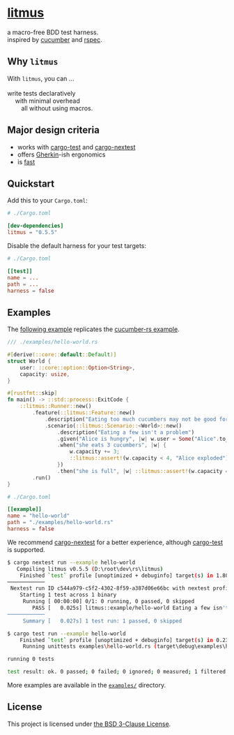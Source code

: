 # [litmus](https://en.wikipedia.org/wiki/Litmus)

a macro-free BDD test harness.<br>
inspired by [cucumber](https://crates.io/crates/cucumber) and [rspec](https://crates.io/crates/rspec).

## Why `litmus`
With `litmus`, you can ...<br><br>
write tests declaratively<br>
&emsp; with minimal overhead<br>
&emsp;&emsp; all without using macros.

## Major design criteria
- works with [cargo-test](https://doc.rust-lang.org/cargo/commands/cargo-test.html) and [cargo-nextest](https://nexte.st)
- offers [Gherkin](https://cucumber.io/docs/gherkin/)-ish ergonomics
- is [fast](https://blog.codinghorror.com/performance-is-a-feature/)

## Quickstart
Add this to your `Cargo.toml`:
```toml
# ./Cargo.toml

[dev-dependencies]
litmus = "0.5.5"
```

Disable the default harness for your test targets:
```toml
# ./Cargo.toml

[[test]]
name = ...
path = ...
harness = false
```

## Examples
The [following example](./examples/hello-world.rs) replicates the [cucumber-rs example](https://cucumber-rs.github.io/cucumber/main/).
```rust
/// ./examples/hello-world.rs

#[derive(::core::default::Default)]
struct World {
    user: ::core::option::Option<String>,
    capacity: usize,
}

#[rustfmt::skip]
fn main() -> ::std::process::ExitCode {
    ::litmus::Runner::new()
        .feature(::litmus::Feature::new()
            .description("Eating too much cucumbers may not be good for you")
            .scenario(::litmus::Scenario::<World>::new()
                .description("Eating a few isn't a problem")
                .given("Alice is hungry", |w| w.user = Some("Alice".to_owned()))
                .when("she eats 3 cucumbers", |w| {
                    w.capacity += 3;
                    ::litmus::assert!(w.capacity < 4, "Alice exploded")
                })
                .then("she is full", |w| ::litmus::assert!(w.capacity == 3, "Alice isn't full!"))))
        .run()
}
```

```toml
# ./Cargo.toml

[[example]]
name = "hello-world"
path = "./examples/hello-world.rs"
harness = false
```

We recommend [cargo-nextest](https://nexte.st) for a better experience, although [cargo-test](https://doc.rust-lang.org/cargo/commands/cargo-test.html) is supported.
```bash
$ cargo nextest run --example hello-world
   Compiling litmus v0.5.5 (D:\root\dev\rs\litmus)
    Finished `test` profile [unoptimized + debuginfo] target(s) in 1.80s
────────────
 Nextest run ID c544a979-c5f2-4302-8f59-a387d06e66bc with nextest profile: default
    Starting 1 test across 1 binary
     Running [ 00:00:00] 0/1: 0 running, 0 passed, 0 skipped
        PASS [   0.025s] litmus::example/hello-world Eating a few isn't a problem
────────────
     Summary [   0.027s] 1 test run: 1 passed, 0 skipped
```
```bash
$ cargo test run --example hello-world
    Finished `test` profile [unoptimized + debuginfo] target(s) in 0.23s
     Running unittests examples\hello-world.rs (target\debug\examples\hello_world-149ad56ef15f2701.exe)

running 0 tests

test result: ok. 0 passed; 0 failed; 0 ignored; 0 measured; 1 filtered out; finished in 0.01s
```

More examples are available in the [`examples/`](./examples/) directory.

## License
This project is licensed under [the BSD 3-Clause License](./LICENSE).
